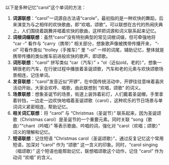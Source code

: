 以下是多种记忆“carol”这个单词的方法：
1. **词源联想**：“carol”一词源自古法语“carole”，最初指的是一种欢快的舞蹈，后来演变为与之相伴的欢快歌曲，即“欢唱，颂歌”。可以联想在古代的热闹庆典上，人们围绕着跳舞并唱着欢快的歌曲，这样把词源和词义联系起来记忆。
2. **词根词缀联想**：虽然“carol”没有特别典型的常见词根词缀，但可牵强地将 “car -” 看作与 “carry（携带）” 相关部分，想象歌声像被携带传播开来， “-ol” 可看作类似 “trolley（手推车）” 里 “-ol” 一样的词尾，辅助记忆，整体就是携带传播的类似推车前进般欢快的歌声，即颂歌。
3. **词形联想**：“carol” 拼写类似 “car（汽车）” + “ol（近似old，老的）”，想象一辆很老的汽车，在行驶过程中播放着圣诞颂歌，汽车和老的元素与欢快颂歌场景相连，记住单词。
4. **发音联想**：“carol”发音近似“开锣”，在中国传统活动中，开锣往往意味着喜庆活动开始，大家会欢呼、唱歌，由此联想到 “欢唱，颂歌” 的词义。
5. **场景联想**：想象圣诞节的场景，街道上装饰着彩灯，人们戴着圣诞帽，手里拿着铃铛，一边走一边欢快地唱着圣诞颂歌（carol），这种欢乐的节日场景与单词词义紧密相连，帮助记忆。
6. **相关词汇联想**：将 “carol” 与 “Christmas（圣诞节）” 联系起来，因为圣诞颂歌（Christmas carol）是圣诞节的一个重要元素。同时关联 “song（歌曲）”“chant（吟唱）” 等表示歌曲、吟唱的词，强化对 “carol（欢唱；颂歌）” 词义的理解和记忆。
7. **短语联想**：记住短语 “Christmas carol（圣诞颂歌）”，通过反复记忆这个常用短语，加深对 “carol” 作为 “颂歌” 这一含义的印象。同时，“carol singing（唱颂歌）” 这个短语也能帮助记忆，联想唱颂歌这个动作，记住 “carol” 作为动词 “欢唱” 的含义。 